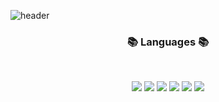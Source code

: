 ![header](https://capsule-render.vercel.app/api?type=waving&color=timeAuto&section=header&text=Jsjin&fontColor=ffffff)

<h3 align="center"><b>📚 Languages 📚</b></h3>
</br>
<p align="center">
<!--dart-->
<img src="https://img.shields.io/badge/Dart-0175C2?style=for-the-badge&logo=flutter&logoColor=white"/>
<!--flutter-->
<img src="https://img.shields.io/badge/Flutter-02569B?style=for-the-badge&logo=flutter&logoColor=white"/>
<!--C -->
<img src="https://img.shields.io/badge/C-A8B9CC?style=for-the-badge&logo=c&logoColor=white"/>
<!--C++-->
<img src="https://img.shields.io/badge/c++-%2300599C.svg?style=for-the-badge&logo=C%2B%2B&logoColor=white"/>
<!--Python-->
<img src="https://img.shields.io/badge/Python-00599C?style=for-the-badge&logo=python&logoColor=white"/>
<!--firebase-->
<img src="https://img.shields.io/badge/Firebase-FFCA28?style=for-the-badge&logo=firebase&logoColor=white"/>
</p>
